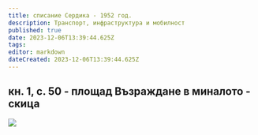 ```yaml
---
title: списание Сердика - 1952 год.
description: Транспорт, инфраструктура и мобилност
published: true
date: 2023-12-06T13:39:44.625Z
tags: 
editor: markdown
dateCreated: 2023-12-06T13:39:44.625Z
---
```


## кн. 1, с. 50 - площад Възраждане в миналото - скица
<img src="https://drive.google.com/uc?id=1b0IQfE6PYyweAva5TnxWcQU2-6PVdQa_">